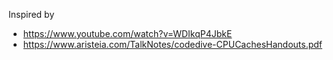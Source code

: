

Inspired by

- https://www.youtube.com/watch?v=WDIkqP4JbkE
- https://www.aristeia.com/TalkNotes/codedive-CPUCachesHandouts.pdf